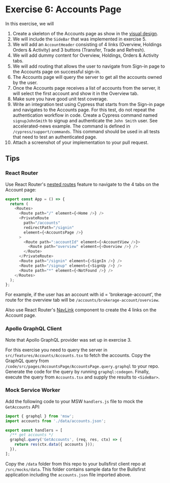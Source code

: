 # Exercise 6: Accounts Page

In this exercise, we will

1. Create a skeleton of the Accounts page as show in the
   [visual design](https://www.figma.com/file/UdOTt1Z2fTnm0Cbi0FA1We/Bullsfirst).
2. We will include the `SideBar` that was implemented in exercise 5.
3. We will add an `AccountHeader` consisting of 4 links (Overview, Holdings
   Orders & Activity) and 3 buttons (Transfer, Trade and Refresh).
4. We will add dummy content for Overview, Holdings, Orders & Activity tabs.
5. We will add routing that allows the user to navigate from Sign-in page to the
   Accounts page on successful sign-in.
6. The Accounts page will query the server to get all the accounts owned by the
   user.
7. Once the Accounts page receives a list of accounts from the server, it will
   select the first account and show it in the Overview tab.
8. Make sure you have good unit test coverage.
9. Write an integration test using Cypress that starts from the Sign-in page and
   navigates to the Accounts page. For this test, do not repeat the
   authentication workflow in code. Create a Cypress command named
   `signupJohnSmith` to signup and authenticate the `John Smith` user. See
   accelerated-news example. The command is defined in
   `/cypress/support/commands`. This command should be used in all tests that
   need to test an authenticated page.
10. Attach a screenshot of your implementation to your pull request.

## Tips

### React Router

Use React Router's
[nested routes](https://github.com/remix-run/react-router/blob/dev/docs/getting-started/quick-start.md)
feature to navigate to the 4 tabs on the Account page:

```typescript jsx
export const App = () => {
  return (
    <Routes>
      <Route path="/" element={<Home />} />
      <PrivateRoute
        path="/accounts"
        redirectPath="/signin"
        element={<AccountsPage />}
      >
        <Route path=":accountId" element={<AccountView />}>
          <Route path="overview" element={<Overview />} />
        </Route>
      </PrivateRoute>
      <Route path="/signin" element={<SignIn />} />
      <Route path="/signup" element={<SignUp />} />
      <Route path="*" element={<NotFound />} />
    </Routes>
  );
};
```

For example, if the user has an account with id = 'brokerage-account', the route
for the overview tab will be `/accounts/brokerage-account/overview`.

Also use React Router's
[NavLink](https://github.com/remix-run/react-router/blob/dev/docs/api.md#navlink)
component to create the 4 links on the Account page.

### Apollo GraphQL Client

Note that Apollo GraphQL provider was set up in exercise 3.

For this exercise you need to query the server in
`src/features/Accounts/Accounts.tsx` to fetch the accounts. Copy the GraphQL
query from `/code/src/pages/AccountsPage/AccountsPage.query.graphql` to your
repo. Generate the code for the query by running `graphql:codegen`. Finally,
execute the query from `Accounts.tsx` and supply the results to `<SideBar>`.

### Mock Service Worker

Add the following code to your MSW `handlers.js` file to mock the `GetAccounts`
API:

```typescript jsx
import { graphql } from 'msw';
import accounts from './data/accounts.json';

export const handlers = [
  /** get accounts */
  graphql.query('GetAccounts', (req, res, ctx) => {
    return res(ctx.data({ accounts }));
  }),
];
```

Copy the `/data` folder from this repo to your bullsfirst client repo at
`/src/mocks/data`. This folder contains sample data for the Bullsfirst
application including the `accounts.json` file imported above.
